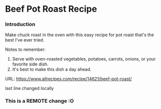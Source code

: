 # Beef Pot Roast Recipe

### Introduction

Make chuck roast in the oven with this easy recipe for pot roast that's the best I've ever tried. 

Notes to remember: 

1. Serve with oven-roasted vegetables, potatoes, carrots, onions, or your favorite side dish.
2. It's best to make this dish a day ahead.

URL: https://www.allrecipes.com/recipe/14621/beef-pot-roast/

last line changed locally
### This is a REMOTE change :O
